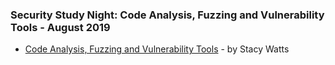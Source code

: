 
### Security Study Night: Code Analysis, Fuzzing and Vulnerability Tools - August 2019
- [Code Analysis, Fuzzing and Vulnerability Tools](../security-study-nights/2019_August_wwcode_pdx_security_study_night.md) - by Stacy Watts
